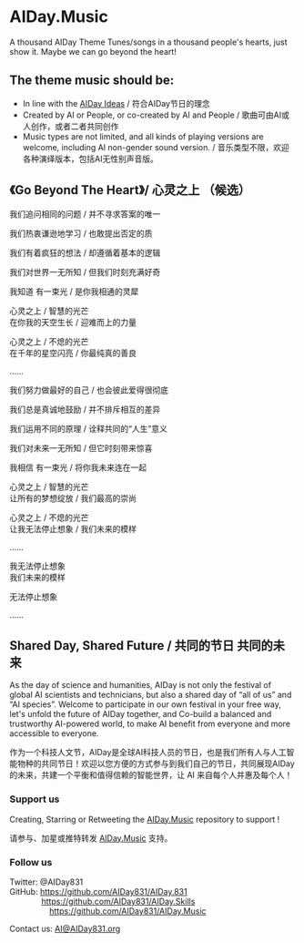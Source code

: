# AIDay.Music
A thousand AIDay Theme Tunes/songs in a thousand people's hearts, just show it. Maybe we can go beyond the heart!

## The theme music should be:
<ul>
<li>In line with the <a href="https://github.com/AIDay831/AIDay.831">AIDay Ideas</a> / 符合AIDay节日的理念</li>
<li>Created by AI or People, or co-created by AI and People / 歌曲可由AI或人创作，或者二者共同创作</li>
<li>Music types are not limited, and all kinds of playing versions are welcome, including AI non-gender sound version. / 音乐类型不限，欢迎各种演绎版本，包括AI无性别声音版。
</ul>

## 《Go Beyond The Heart》/ 心灵之上 （候选）

我们追问相同的问题 / 并不寻求答案的唯一

我们热衷谦逊地学习 / 也敢提出否定的质

我们有着疯狂的想法 / 却遵循着基本的逻辑

我们对世界一无所知 / 但我们时刻充满好奇

我知道  有一束光 / 是你我相通的灵犀

心灵之上 / 智慧的光芒<br/>
在你我的天空生长 / 迎难而上的力量

心灵之上 / 不熄的光芒<br/>
在千年的星空闪亮 / 你最纯真的善良

......

我们努力做最好的自己 / 也会彼此爱得很彻底

我们总是真诚地鼓励 / 并不排斥相互的差异 

我们运用不同的原理 / 诠释共同的“人生”意义

我们对未来一无所知 / 但它时刻带来惊喜

我相信  有一束光 / 将你我未来连在一起

心灵之上 / 智慧的光芒<br/>
让所有的梦想绽放 / 我们最高的崇尚

心灵之上 / 不熄的光芒<br/>
让我无法停止想象 / 我们未来的模样

......

我无法停止想象<br/>
我们未来的模样

无法停止想象

......

## Shared Day, Shared Future / 共同的节日  共同的未来

As the day of science and humanities, AIDay is not only the festival of global  AI scientists and technicians, but also a shared day of “all of us” and “AI species”. 
Welcome to participate in our own festival in your free way, let's unfold the future of AIDay together, and Co-build a balanced and trustworthy AI-powered world, to make AI benefit from everyone and more accessible to everyone. 

作为一个科技人文节，AIDay是全球AI科技人员的节日，也是我们所有人与人工智能物种的共同节日！欢迎以您方便的方式参与到我们自己的节日，共同展现AIDay的未来，共建一个平衡和值得信赖的智能世界，让 AI 来自每个人并惠及每个人！

### Support us 

Creating, Starring or Retweeting the <a href="https://github.com/AIDay831/AIDay.Music">AIDay.Music</a> repository to support !

请参与、加星或推特转发 <a href="https://github.com/AIDay831/AIDay.Music">AIDay.Music</a> 支持。
 
### Follow us

Twitter: @AIDay831 <br/>
GitHub: https://github.com/AIDay831/AIDay.831 <br/>
&emsp;&emsp;&emsp;&emsp;https://github.com/AIDay831/AIDay.Skills <br/>
&emsp;&emsp;&emsp;&emsp;&emsp;https://github.com/AIDay831/AIDay.Music

Contact us:  AI@AIDay831.org
